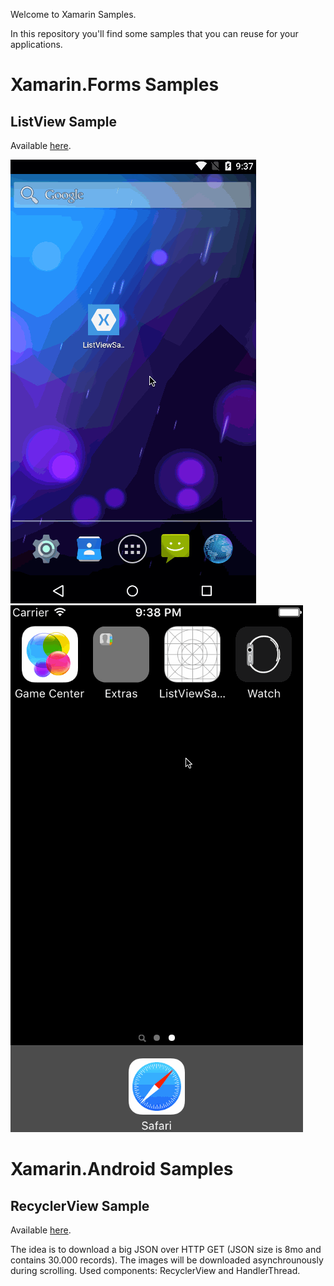 Welcome to Xamarin Samples.

In this repository you'll find some samples that you can reuse for your applications.

# Xamarin.Forms Samples
## ListView Sample
Available [here](https://github.com/anaselhajjaji/xamarin-samples/tree/master/Xamarin.Forms/ListViewSample).

![ListView Sample screenshot on Android](https://raw.githubusercontent.com/anaselhajjaji/xamarin-samples/master/Screenshots/forms-listview-android.gif "ListView Sample screenshot on Android")
![ListView Sample screenshot on iOS](https://raw.githubusercontent.com/anaselhajjaji/xamarin-samples/master/Screenshots/forms-listview-ios.gif "ListView Sample screenshot on iOS")

# Xamarin.Android Samples
## RecyclerView Sample
Available [here](https://github.com/anaselhajjaji/xamarin-samples/tree/master/Xamarin.Android/JsonRecyclerView).

The idea is to download a big JSON over HTTP GET (JSON size is 8mo and contains 30.000 records).
The images will be downloaded asynchrounously during scrolling.
Used components: RecyclerView and HandlerThread.
